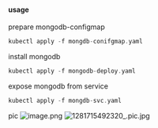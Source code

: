 #### usage
prepare mongodb-configmap
```groovy
kubectl apply -f mongdb-conifgmap.yaml
```
install mongodb
```groovy
kubectl apply -f mongodb-deploy.yaml
```

expose mongodb from service
```groovy
kubectl apply -f mongdb-svc.yaml
```

pic
![image.png](https://cdn.nlark.com/yuque/0/2024/png/36189502/1715492855579-50e51db9-71e4-4ad8-87f9-604fa31da2ba.png#averageHue=%23252525&clientId=ub6028c8c-1fb4-4&from=paste&height=284&id=u2884f459&originHeight=568&originWidth=1268&originalType=binary&ratio=2&rotation=0&showTitle=false&size=547360&status=done&style=none&taskId=ub5ed82f5-77cb-4476-bf5e-883f08d6131&title=&width=634)
![1281715492320_.pic.jpg](https://cdn.nlark.com/yuque/0/2024/jpeg/36189502/1715492862742-3604c057-2d00-4b99-9ccb-f02bf2190cc3.jpeg#averageHue=%23212121&clientId=ub6028c8c-1fb4-4&from=drop&id=u8a462658&originHeight=540&originWidth=1282&originalType=binary&ratio=2&rotation=0&showTitle=false&size=457055&status=done&style=none&taskId=ued9adc94-5d6e-426c-b543-abb3f047d93&title=)
